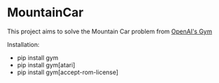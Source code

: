 # MountainCar

This project aims to solve the Mountain Car problem from [OpenAI's Gym](https://github.com/openai/gym/blob/master/gym/envs/classic_control/mountain_car.py)

Installation:
* pip install gym
* pip install gym[atari]
* pip install gym[accept-rom-license]
